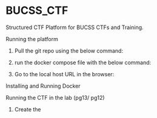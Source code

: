 # BUCSS_CTF
Structured CTF Platform for BUCSS CTFs and Training.

Running the platform

1. Pull the git repo using the below command:

2. run the docker compose file with the below command:

3. Go to the local host URL in the browser:


Installing and Running Docker


Running the CTF in the lab (pg13/ pg12)

1. Create the

